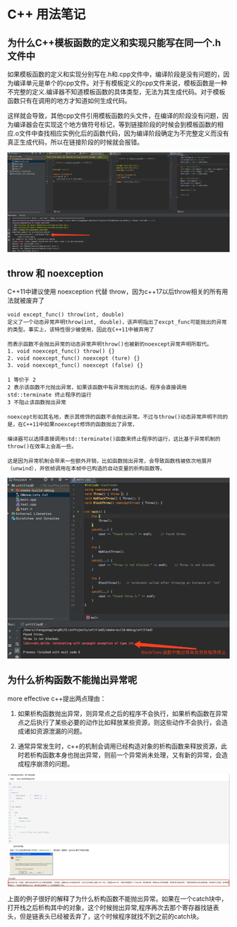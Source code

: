 # C++ 用法笔记

## 为什么C++模板函数的定义和实现只能写在同一个.h文件中

如果模板函数的定义和实现分别写在.h和.cpp文件中，编译阶段是没有问题的，因为编译单元是单个的cpp文件。对于有模板定义的cpp文件来说，模板函数是一种不完整的定义.编译器不知道模板函数的具体类型，无法为其生成代码。对于模板函数只有在调用的地方才知道如何生成代码。

这样就会导致，其他cpp文件引用模板函数的头文件，在编译的阶段没有问题，因为编译器会在实现这个地方做符号标记，等到链接阶段的时候会到模板函数的相应.o文件中查找相应实例化后的函数代码，因为编译阶段确定为不完整定义而没有真正生成代码，所以在链接阶段的时候就会报错。

![](/assets/cpp-001.jpg)

## throw 和 noexception

C++11中建议使用 noexception 代替 throw，因为c++17以后throw相关的所有用法就被废弃了

```
void except_func() throw(int, double) 
定义了一个动态异常声明throw(int, double)，该声明指出了excpt_func可能抛出的异常的类型。事实上，该特性很少被使用，因此在C++11中被弃用了

而表示函数不会抛出异常的动态异常声明throw()也被新的noexcept异常声明所取代。
1. void noexcept_func() throw() {}
2. void noexcept_func() noexcept (ture) {}
3. void noexcept_func() noexcept (false) {}

1 等价于 2
2 表示该函数不允抛出异常，如果该函数中有异常抛出的话，程序会直接调用 std::terminate 终止程序的运行
3 不阻止该函数抛出异常

noexcept形如其名地，表示其修饰的函数不会抛出异常。不过与throw()动态异常声明不同的是，在C++11中如果noexcept修饰的函数抛出了异常，

编译器可以选择直接调用std::terminate()函数来终止程序的运行，这比基于异常机制的throw()在效率上会高一些。

这是因为异常机制会带来一些额外开销，比如函数抛出异常，会导致函数栈被依次地展开（unwind），并依帧调用在本帧中已构造的自动变量的析构函数等。
```

![](/assets/cpp-002.jpg)

## 为什么析构函数不能抛出异常呢

more effective c++提出两点理由：

1. 如果析构函数抛出异常，则异常点之后的程序不会执行，如果析构函数在异常点之后执行了某些必要的动作比如释放某些资源，则这些动作不会执行，会造成诸如资源泄漏的问题。

2. 通常异常发生时，c++的机制会调用已经构造对象的析构函数来释放资源，此时若析构函数本身也抛出异常，则前一个异常尚未处理，又有新的异常，会造成程序崩溃的问题。

![](/assets/cpp-003.jpg)

上面的例子很好的解释了为什么析构函数不能抛出异常。如果在一个catch块中，打开栈之后析构其中的对象，这个时候抛出异常,程序再次去那个寄存器找链表头，但是链表头已经被丢弃了，这个时候程序就找不到之前的catch块。
